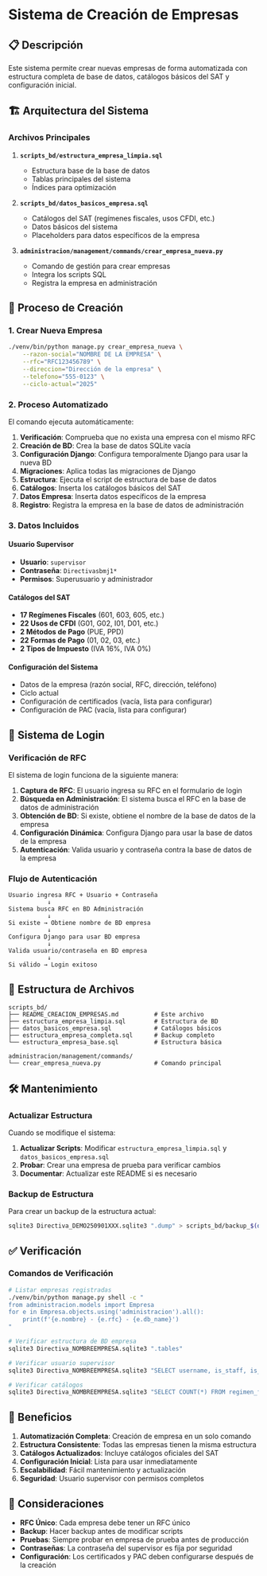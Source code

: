 # Sistema de Creación de Empresas

## 📋 Descripción

Este sistema permite crear nuevas empresas de forma automatizada con estructura completa de base de datos, catálogos básicos del SAT y configuración inicial.

## 🏗️ Arquitectura del Sistema

### Archivos Principales

1. **`scripts_bd/estructura_empresa_limpia.sql`**
   - Estructura base de la base de datos
   - Tablas principales del sistema
   - Índices para optimización

2. **`scripts_bd/datos_basicos_empresa.sql`**
   - Catálogos del SAT (regímenes fiscales, usos CFDI, etc.)
   - Datos básicos del sistema
   - Placeholders para datos específicos de la empresa

3. **`administracion/management/commands/crear_empresa_nueva.py`**
   - Comando de gestión para crear empresas
   - Integra los scripts SQL
   - Registra la empresa en administración

## 🚀 Proceso de Creación

### 1. Crear Nueva Empresa

```bash
./venv/bin/python manage.py crear_empresa_nueva \
    --razon-social="NOMBRE DE LA EMPRESA" \
    --rfc="RFC123456789" \
    --direccion="Dirección de la empresa" \
    --telefono="555-0123" \
    --ciclo-actual="2025"
```

### 2. Proceso Automatizado

El comando ejecuta automáticamente:

1. **Verificación**: Comprueba que no exista una empresa con el mismo RFC
2. **Creación de BD**: Crea la base de datos SQLite vacía
3. **Configuración Django**: Configura temporalmente Django para usar la nueva BD
4. **Migraciones**: Aplica todas las migraciones de Django
5. **Estructura**: Ejecuta el script de estructura de base de datos
6. **Catálogos**: Inserta los catálogos básicos del SAT
7. **Datos Empresa**: Inserta datos específicos de la empresa
8. **Registro**: Registra la empresa en la base de datos de administración

### 3. Datos Incluidos

#### Usuario Supervisor
- **Usuario**: `supervisor`
- **Contraseña**: `Directivasbmj1*`
- **Permisos**: Superusuario y administrador

#### Catálogos del SAT
- **17 Regímenes Fiscales** (601, 603, 605, etc.)
- **22 Usos de CFDI** (G01, G02, I01, D01, etc.)
- **2 Métodos de Pago** (PUE, PPD)
- **22 Formas de Pago** (01, 02, 03, etc.)
- **2 Tipos de Impuesto** (IVA 16%, IVA 0%)

#### Configuración del Sistema
- Datos de la empresa (razón social, RFC, dirección, teléfono)
- Ciclo actual
- Configuración de certificados (vacía, lista para configurar)
- Configuración de PAC (vacía, lista para configurar)

## 🔐 Sistema de Login

### Verificación de RFC

El sistema de login funciona de la siguiente manera:

1. **Captura de RFC**: El usuario ingresa su RFC en el formulario de login
2. **Búsqueda en Administración**: El sistema busca el RFC en la base de datos de administración
3. **Obtención de BD**: Si existe, obtiene el nombre de la base de datos de la empresa
4. **Configuración Dinámica**: Configura Django para usar la base de datos de la empresa
5. **Autenticación**: Valida usuario y contraseña contra la base de datos de la empresa

### Flujo de Autenticación

```
Usuario ingresa RFC + Usuario + Contraseña
           ↓
Sistema busca RFC en BD Administración
           ↓
Si existe → Obtiene nombre de BD empresa
           ↓
Configura Django para usar BD empresa
           ↓
Valida usuario/contraseña en BD empresa
           ↓
Si válido → Login exitoso
```

## 📁 Estructura de Archivos

```
scripts_bd/
├── README_CREACION_EMPRESAS.md          # Este archivo
├── estructura_empresa_limpia.sql        # Estructura de BD
├── datos_basicos_empresa.sql            # Catálogos básicos
├── estructura_empresa_completa.sql      # Backup completo
└── estructura_empresa_base.sql          # Estructura básica

administracion/management/commands/
└── crear_empresa_nueva.py               # Comando principal
```

## 🛠️ Mantenimiento

### Actualizar Estructura

Cuando se modifique el sistema:

1. **Actualizar Scripts**: Modificar `estructura_empresa_limpia.sql` y `datos_basicos_empresa.sql`
2. **Probar**: Crear una empresa de prueba para verificar cambios
3. **Documentar**: Actualizar este README si es necesario

### Backup de Estructura

Para crear un backup de la estructura actual:

```bash
sqlite3 Directiva_DEMO250901XXX.sqlite3 ".dump" > scripts_bd/backup_$(date +%Y%m%d).sql
```

## ✅ Verificación

### Comandos de Verificación

```bash
# Listar empresas registradas
./venv/bin/python manage.py shell -c "
from administracion.models import Empresa
for e in Empresa.objects.using('administracion').all():
    print(f'{e.nombre} - {e.rfc} - {e.db_name}')
"

# Verificar estructura de BD empresa
sqlite3 Directiva_NOMBREEMPRESA.sqlite3 ".tables"

# Verificar usuario supervisor
sqlite3 Directiva_NOMBREEMPRESA.sqlite3 "SELECT username, is_staff, is_active FROM usuarios;"

# Verificar catálogos
sqlite3 Directiva_NOMBREEMPRESA.sqlite3 "SELECT COUNT(*) FROM regimen_fiscal;"
```

## 🎯 Beneficios

1. **Automatización Completa**: Creación de empresa en un solo comando
2. **Estructura Consistente**: Todas las empresas tienen la misma estructura
3. **Catálogos Actualizados**: Incluye catálogos oficiales del SAT
4. **Configuración Inicial**: Lista para usar inmediatamente
5. **Escalabilidad**: Fácil mantenimiento y actualización
6. **Seguridad**: Usuario supervisor con permisos completos

## 🚨 Consideraciones

- **RFC Único**: Cada empresa debe tener un RFC único
- **Backup**: Hacer backup antes de modificar scripts
- **Pruebas**: Siempre probar en empresa de prueba antes de producción
- **Contraseñas**: La contraseña del supervisor es fija por seguridad
- **Configuración**: Los certificados y PAC deben configurarse después de la creación
